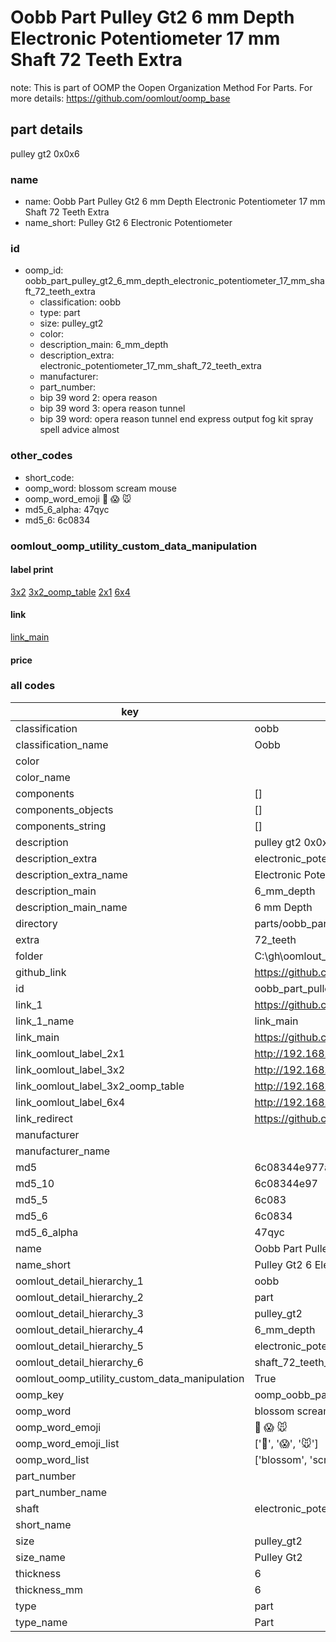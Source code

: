 # Oobb Part Pulley Gt2 6 mm Depth Electronic Potentiometer 17 mm Shaft 72 Teeth Extra  

note: This is part of OOMP the Oopen Organization Method For Parts. For more details: https://github.com/oomlout/oomp_base

##  part details
  



pulley gt2 0x0x6



### name
* name: Oobb Part Pulley Gt2 6 mm Depth Electronic Potentiometer 17 mm Shaft 72 Teeth Extra
* name_short: Pulley Gt2 6 Electronic Potentiometer
### id
* oomp_id: oobb_part_pulley_gt2_6_mm_depth_electronic_potentiometer_17_mm_shaft_72_teeth_extra
  * classification: oobb
  * type: part
  * size: pulley_gt2
  * color: 
  * description_main: 6_mm_depth
  * description_extra: electronic_potentiometer_17_mm_shaft_72_teeth_extra
  * manufacturer: 
  * part_number: 
  * bip 39 word 2: opera reason
  * bip 39 word 3: opera reason tunnel
  * bip 39 word: opera reason tunnel end express output fog kit spray spell advice almost

### other_codes
* short_code: 
* oomp_word: blossom scream mouse
* oomp_word_emoji :blossom: :scream: :mouse:
* md5_6_alpha: 47qyc
* md5_6: 6c0834






### oomlout_oomp_utility_custom_data_manipulation
#### label print
[3x2](http://192.168.1.245:1112/?label=oomp%2047qyc)
[3x2_oomp_table](http://192.168.1.108:1112/?label=oomp%2047qyc)
[2x1](http://192.168.1.242:1112/?label=oomp%2047qyc)
[6x4](http://192.168.1.55:1112/?label=oomp%2047qyc)    

#### link

[link_main](https://github.com/oomlout/oomlout_oobb_version_4_generated_parts/tree/main/navigation_oomp/oobb/part/pulley_gt2/6_mm_depth/electronic_potentiometer_17_mm_shaft_72_teeth_extra/part)                              

#### price







### all codes 
| key | value |  
| --- | --- |  
| classification | oobb |  
| classification_name | Oobb |  
| color |  |  
| color_name |  |  
| components | [] |  
| components_objects | [] |  
| components_string | [] |  
| description | pulley gt2 0x0x6 |  
| description_extra | electronic_potentiometer_17_mm_shaft_72_teeth_extra |  
| description_extra_name | Electronic Potentiometer 17 mm Shaft 72 Teeth Extra |  
| description_main | 6_mm_depth |  
| description_main_name | 6 mm Depth |  
| directory | parts/oobb_part_pulley_gt2_6_mm_depth_electronic_potentiometer_17_mm_shaft_72_teeth_extra |  
| extra | 72_teeth |  
| folder | C:\gh\oomlout_oobb_version_4_generated_parts\parts\oobb_part_pulley_gt2_6_mm_depth_electronic_potentiometer_17_mm_shaft_72_teeth_extra |  
| github_link | https://github.com/oomlout/oomlout_oomp_part_src/tree/main/parts/oobb_part_pulley_gt2_6_mm_depth_electronic_potentiometer_17_mm_shaft_72_teeth_extra |  
| id | oobb_part_pulley_gt2_6_mm_depth_electronic_potentiometer_17_mm_shaft_72_teeth_extra |  
| link_1 | https://github.com/oomlout/oomlout_oobb_version_4_generated_parts/tree/main/navigation_oomp/oobb/part/pulley_gt2/6_mm_depth/electronic_potentiometer_17_mm_shaft_72_teeth_extra/part |  
| link_1_name | link_main |  
| link_main | https://github.com/oomlout/oomlout_oobb_version_4_generated_parts/tree/main/navigation_oomp/oobb/part/pulley_gt2/6_mm_depth/electronic_potentiometer_17_mm_shaft_72_teeth_extra/part |  
| link_oomlout_label_2x1 | http://192.168.1.242:1112/?label=oomp%2047qyc |  
| link_oomlout_label_3x2 | http://192.168.1.245:1112/?label=oomp%2047qyc |  
| link_oomlout_label_3x2_oomp_table | http://192.168.1.108:1112/?label=oomp%2047qyc |  
| link_oomlout_label_6x4 | http://192.168.1.55:1112/?label=oomp%2047qyc |  
| link_redirect | https://github.com/oomlout/oomlout_oobb_version_4_generated_parts/tree/main/parts/oobb_pulley_gt2_06_ex_72_teeth_sh_electronic_potentiometer_17_mm |  
| manufacturer |  |  
| manufacturer_name |  |  
| md5 | 6c08344e977aeb4a75a86499d52cc4da |  
| md5_10 | 6c08344e97 |  
| md5_5 | 6c083 |  
| md5_6 | 6c0834 |  
| md5_6_alpha | 47qyc |  
| name | Oobb Part Pulley Gt2 6 mm Depth Electronic Potentiometer 17 mm Shaft 72 Teeth Extra |  
| name_short | Pulley Gt2 6 Electronic Potentiometer |  
| oomlout_detail_hierarchy_1 | oobb |  
| oomlout_detail_hierarchy_2 | part |  
| oomlout_detail_hierarchy_3 | pulley_gt2 |  
| oomlout_detail_hierarchy_4 | 6_mm_depth |  
| oomlout_detail_hierarchy_5 | electronic_potentiometer_17_mm |  
| oomlout_detail_hierarchy_6 | shaft_72_teeth_extra |  
| oomlout_oomp_utility_custom_data_manipulation | True |  
| oomp_key | oomp_oobb_part_pulley_gt2_6_mm_depth_electronic_potentiometer_17_mm_shaft_72_teeth_extra |  
| oomp_word | blossom scream mouse |  
| oomp_word_emoji | :blossom: :scream: :mouse: |  
| oomp_word_emoji_list | [':blossom:', ':scream:', ':mouse:'] |  
| oomp_word_list | ['blossom', 'scream', 'mouse'] |  
| part_number |  |  
| part_number_name |  |  
| shaft | electronic_potentiometer_17_mm |  
| short_name |  |  
| size | pulley_gt2 |  
| size_name | Pulley Gt2 |  
| thickness | 6 |  
| thickness_mm | 6 |  
| type | part |  
| type_name | Part |  
